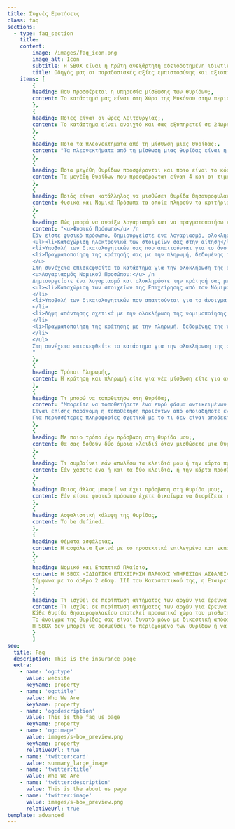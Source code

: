 ```yaml
---
title: Συχνές Ερωτήσεις
class: faq
sections:
  - type: faq_section
    title: 
    content:
        image: /images/faq_icon.png
        image_alt: Icon
        subtitle: Η SBOX είναι η πρώτη ανεξάρτητη αδειοδοτημένη ιδιωτική εταιρεία παροχής υπηρεσιών μίσθωσης Θυρίδων Θησαυροφυλακίου.
        title: Οδηγός μας οι παραδοσιακές αξίες εμπιστοσύνης και αξιοπιστίας.
    items: [
        {
        heading: Που προσφέρεται η υπηρεσία μίσθωσης των θυρίδων;,
        content: Το κατάστημά μας είναι στη Χώρα της Μυκόνου στην περιοχή Αργάσαινα. Είναι εύκολα προσβάσιμο και διαθέτει parking.
        },
        {
        heading: Ποιες είναι οι ώρες λειτουργίας;,
        content: Το κατάστημα είναι ανοιχτό και σας εξυπηρετεί σε 24ωρη βάση 7 ημέρες την εβδομάδα.
        },
        {
        heading: Ποια τα πλεονεκτήματα από τη μίσθωση μιας Θυρίδας;,
        content: "Τα πλεονεκτήματα από τη μίσθωση μιας θυρίδας είναι η δυνατότητα που σας προσφέρεται να φυλάσσετε σε ένα πλήρως ασφαλές μέρος και να έχετε αν πάσα στιγμή πρόσβαση σε όλα αυτά τα οποία έχουν αξία για εσάς: προσωπικά πολύτιμα αντικείμενα, πολύτιμα μέταλλα όπως χρυσός, έγγραφα, οικογενειακά κειμήλια, ακόμα και μετρητά."
        },
        {
        heading: Ποια μεγέθη θυρίδων προσφέρονται και ποιο είναι το κόστος;,
        content: Τα μεγέθη θυρίδων που προσφέρονται είναι 4 και οι τιμές αναλόγως της ζητούμενης μισθωτικής περιόδου περιγράφονται στον τιμοκατάλογο (Link) της Εταιρείας. Συμπληρωματικά καταβάλλεται ένα ποσό το οποίο αντιστοιχεί στην Εγγύηση και επιστρέφεται κατά τη λήξη της μίσθωσης. Το ποσό της Εγγύησης διασφαλίζει την ορθή τήρηση από τον μισθωτή των όρων που περιλαμβάνονται στους Γενικούς Όρους συναλλαγών (Link). 
        },
        {
        heading: Ποιός είναι κατάλληλος να μισθώσει Θυρίδα Θησαυροφυλακίου;,
        content: Φυσικά και Νομικά Πρόσωπα τα οποία πληρούν τα κριτήρια αποδοχής πελατών της SBOX, εφόσον  προσκομίσουν τα έγγραφα που απαιτούνται και αποδεχθούν τους Γενικούς Όρους Συναλλαγών (Link). 
        },
        {
        heading: Πώς μπορώ να ανοίξω λογαριασμό και να πραγματοποιήσω κράτηση;,
        content: "<u>Φυσικό Πρόσωπο</u> /n
        Εάν είστε φυσικό πρόσωπο, δημιουργείστε ένα λογαριασμό, ολοκληρώνοντας την κράτησή σας με 3 απλά βήματα.
        <ul><li>Καταχώριση ηλεκτρονικά των στοιχείων σας στην αίτηση</li>
        <li>Υποβολή των δικαιολογητικών σας που απαιτούνται για το άνοιγμα λογαριασμού Φ.Π. Τα δικαιολογητικά αυτά είναι: (Link)</li>
        <li>Πραγματοποίηση της κράτησής σας με την πληρωμή, δεδομένης της ύπαρξης διαθεσιμότητας.</li>
        </u>
        Στη συνέχεια επισκεφθείτε το κατάστημα για την ολοκλήρωση της σύμβασης και την παραλαβή των κλειδιών της θυρίδας σας και της κάρτας πρόσβασης./n
        <u>Λογαριασμός Νομικού Προσώπου:</u> /n
        Δημιουργείστε ένα λογαριασμό και ολοκληρώστε την κράτησή σας με απλά βήματα: /n
        <ul><li>Καταχώριση των στοιχείων της Επιχείρησης από τον Νόμιμο Εκπρόσωπό της στην αίτηση
        </li>
        <li>Υποβολή των δικαιολογητικών που απαιτούνται για το άνοιγμα λογαριασμού Ν.Π.
        </li>
        <li>Λήψη απάντησης σχετικά με την ολοκλήρωση της νομιμοποίησης της Επιχείρησης από την Εταιρείας μας και σχετικά με τα πρόσωπα που θα έχουν πρόσβαση στη θυρίδα για λογαριασμό του Ν.Π.
        </li>
        <li>Πραγματοποίηση της κράτησης με την πληρωμή, δεδομένης της ύπαρξης διαθεσιμότητας.
        </li>
        </ul>
        Στη συνέχεια επισκεφθείτε το κατάστημα για την ολοκλήρωση της σύμβασης και την παραλαβή των κλειδιών της θυρίδας και της κάρτας πρόσβασης.
        "
        },
        {
        heading: Τρόποι Πληρωμής,
        content: Η κράτηση και πληρωμή είτε για νέα μίσθωση είτε για ανανέωση μίσθωσης πραγματοποιούνται ηλεκτρονικά με χρήση μέσου πληρωμής στον ιστότοπο της Εταιρείας. Δεν γίνονται δεκτές πληρωμές σε μετρητά. Εάν διαθέτετε ήδη λογαριασμό, μπορείτε με είσοδο στο λογαριασμό σας και επιλογή τύπου θυρίδας και περιόδου μίσθωσης να  προχωρήσετε με μερικά κλικ στην ολοκλήρωση της συναλλαγής σας.
        },
        {
        heading: Τι μπορώ να τοποθετήσω στη θυρίδα;,
        content: "Μπορείτε να τοποθετήσετε ένα ευρύ φάσμα αντικειμένων. Δεν μπορείτε να τοποθετήσετε οτιδήποτε θεωρείται επικίνδυνο και παράνομο όπως όπλα, εκρηκτικά, χημικά, ναρκωτικά οποιουδήποτε είδους, εύφλεκτα αντικείμενα ή άλλα. /n
        Είναι επίσης παράνομη η τοποθέτηση προϊόντων από οποιαδήποτε εγκληματική πράξη ή οποιουδήποτε αντικειμένου ενδέχεται να χρησιμοποιηθεί για την ανάληψη εγκληματικής πράξης. /n
        Για περισσότερες πληροφορίες σχετικά με το τι δεν είναι αποδεκτό ως περιεχόμενο της θυρίδας, δείτε τους Γενικούς Όρους συναλλαγών (Link)."
        },
        {
        heading: Με ποιο τρόπο έχω πρόσβαση στη θυρίδα μου;,
        content: Θα σας δοθούν δύο όμοια κλειδιά όταν μισθώσετε μια θυρίδα ασφαλείας και μια κάρτα πρόσβασης στις εγκαταστάσεις της Εταιρείας. Με τη χρήση αυτών, καθώς και του εγγράφου ταυτοποίησής σας, μπορείτε να έχετε πρόσβαση στη θυρίδα σας. Ειδικότερα η κλειδαριά της θυρίδας ανοίγει με την ταυτόχρονη χρήση δύο κλειδιών, από τα οποία το ένα κατέχει ο Μισθωτής και το άλλο η Εταιρεία.
        },
        {
        heading: Τι συμβαίνει εάν απωλέσω τα κλειδιά μου ή την κάρτα πρόσβασης;,
        content: Εάν χάσετε ένα ή και τα δύο κλειδιά, ή την κάρτα πρόσβασης θα πρέπει να ενημερώσετε την Εταιρεία αμέσως, για να προβεί στις κατάλληλες ενέργειες όπως μπλοκάρισμα της θυρίδας, απενεργοποίηση της κάρτας κλπ. Στη συνέχεια καλείστε να παραστείτε στην αλλαγή κλειδαριάς της θυρίδας σας επιβαρυνόμενοι με το κόστος που προβλέπεται στην τιμολογιακή πολιτική ή να παραλάβετε τη νέα κάρτα πρόσβασης από το κατάστημα. 
        },
        {
        heading: Ποιος άλλος μπορεί να έχει πρόσβαση στη θυρίδα μου;,
        content: Εάν είστε φυσικό πρόσωπο έχετε δικαίωμα να διορίζετε έναν πληρεξούσιο ακολουθώντας τη σχετική διαδικασία της Εταιρείας, ο οποίος έχει πρόσβαση στη Θυρίδα κατά τον ίδιο τρόπο και με τους ίδιους όρους με εσάς και μπορείτε να κάνετε χρήση της θυρίδας ανεξάρτητα ή και μαζί.
        },
        {
        heading: Ασφαλιστική κάλυψη της θυρίδας,
        content: To be defined…
        },
        {
        heading: Θέματα ασφάλειας,
        content: Η ασφάλεια ξεκινά με το προσεκτικά επιλεγμένο και εκπαιδευμένο προσωπικό μας και τις διαδικασίες μας. Οι θυρίδες ασφαλείας μας πληρούν διεθνή πρότυπα ασφάλειας. Συναγερμοί, καλύπτουν την περίμετρο και κάθε μεμονωμένη θυρίδα ασφαλείας και επιπλέον υπάρχει 24ωρη φυσική φύλαξη. Τα συστήματα συναγερμού παρακολουθούνται 24 ώρες την ημέρα από διάφορα κέντρα παρακολούθησης που είναι άμεσα συνδεδεμένα με την αστυνομία.s
        },
        {
        heading: Νομικό και Εποπτικό Πλαίσιο,
        content: Η SBOX «ΙΔΙΩΤΙΚΗ ΕΠΙΧΕΙΡΗΣΗ ΠΑΡΟΧΗΣ ΥΠΗΡΕΣΙΩΝ ΑΣΦΑΛΕΙΑΣ ΜΟΝΟΠΡΟΣΩΠΗ Ι.Κ.Ε» και τον δ.τ. «SBOX», έχει λάβει  Άδεια Λειτουργίας Ιδιωτικής Επιχείρησης Παροχής Υπηρεσιών Ασφαλείας, από το Αρχηγείο της ΕΛ.ΑΣ. στις 2/10/2020, σύμφωνα με τα όσα ορίζονται στο άρθρο 1 παρ. 1 του Ν. 2518/97 όπως τροποποιήθηκε και συμπληρώθηκε με το Ν.3707/2008 (Α’-209). 
        Σύμφωνα με το άρθρο 2 εδαφ. ΙΙΙ του Καταστατικού της, η Εταιρεία σκοπεί στη παροχή υπηρεσιών μίσθωσης θυρίδων θησαυροφυλακίου προς φυσικά και νομικά πρόσωπα και οντότητες. Η παροχή της υπηρεσίας αυτής κατατάσσει την Εταιρεία στους Χρηματοπιστωτικούς Οργανισμούς σύμφωνα με το εδαφ. Κ) (ιθ) του σημείου 3 του άρθρου 3 του ν. 4557/2018, όπως εκάστοτε ισχύει. Με αυτό τον τρόπο η Εταιρεία καθίσταται Υπόχρεο Πρόσωπο υποκείμενο στις διατάξεις του ν. 4557/2018, όπως εκάστοτε ισχύει, που αφορούν την πρόληψη - καταστολή της νομιμοποίησης εσόδων από εγκληματικές δραστηριότητες. Ως Υπόχρεο Πρόσωπο του νόμου αυτού τελεί υπό την εποπτική αρμοδιότητα της Τράπεζας της Ελλάδος αναφορικά με την τήρηση των προβλεπόμενων στα άρθρα 5 και 6 του Ν. 4557/2018, όπως εκάστοτε ισχύει. 
        },
        {
        heading: Τι ισχύει σε περίπτωση αιτήματος των αρχών για έρευνα στη θυρίδα μου,
        content: Τι ισχύει σε περίπτωση αιτήματος των αρχών για έρευνα στη θυρίδα μου
        Κάθε θυρίδα θησαυροφυλακίου αποτελεί προσωπικό χώρο του μισθωτή της και είναι απαραβίαστη τόσο από την SBOX, όσο και από κάθε τρίτο και  προστατεύεται σύμφωνα με τους  όρους και τις προϋποθέσεις των Γενικών Όρων Συναλλαγών.  
        Το άνοιγμα της θυρίδας σας είναι δυνατό μόνο με δικαστική απόφαση ή εισαγγελική εντολή και οποιοδήποτε περιουσιακό στοιχείο μπορεί να κατασχεθεί σε περίπτωση που διαπιστωθεί έκνομη δραστηριότητα ή οφειλές προς το Δημόσιο. Η πρόσβαση γίνεται μόνο σε περιπτώσεις φοροδιαφυγής ή όταν υπάρχουν κατηγορίες για κακουργηματικές πράξεις. 
        Η SBOX δεν μπορεί να δεσμεύσει το περιεχόμενο των θυρίδων ή να απαγορεύσει το άνοιγμά τους από το μισθωτή, παρά μόνο σε περιπτώσεις εκτέλεσης αποφάσεων της δικαιοσύνης, ή άλλων αρχών, σύμφωνα με τις εκάστοτε ισχύουσες νομοθετικές διατάξεις
        }
        ]
seo:
  title: Faq
  description: This is the insurance page
  extra:
    - name: 'og:type'
      value: website
      keyName: property
    - name: 'og:title'
      value: Who We Are
      keyName: property
    - name: 'og:description'
      value: This is the faq us page
      keyName: property
    - name: 'og:image'
      value: images/s-box_preview.png
      keyName: property
      relativeUrl: true
    - name: 'twitter:card'
      value: summary_large_image
    - name: 'twitter:title'
      value: Who We Are
    - name: 'twitter:description'
      value: This is the about us page
    - name: 'twitter:image'
      value: images/s-box_preview.png
      relativeUrl: true
template: advanced
---
```

